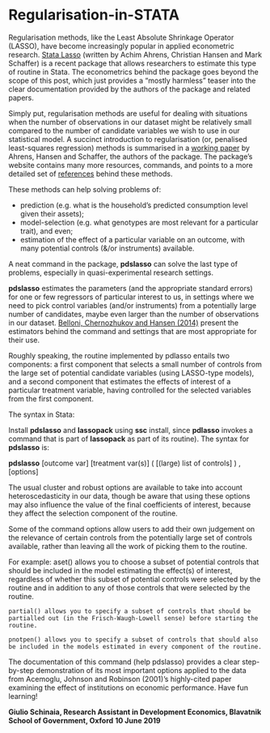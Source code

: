 # Regularisation-in-STATA
Regularisation methods, like the Least Absolute Shrinkage Operator (LASSO), have become increasingly popular in applied econometric research. [Stata Lasso](https://statalasso.github.io/references/) (written by Achim Ahrens, Christian Hansen and Mark Schaffer) is a recent package that allows researchers to estimate this type of routine in Stata. The econometrics behind the package goes beyond the scope of this post, which just provides a “mostly harmless” teaser into the clear documentation provided by the authors of the package and related papers.

Simply put, regularisation methods are useful for dealing with situations when the number of observations in our dataset might be relatively small compared to the number of candidate variables we wish to use in our statistical model. A succinct introduction to regularisation (or, penalised least-squares regression) methods is summarised in a [working paper](https://statalasso.github.io/papers/) by Ahrens, Hansen and Schaffer, the authors of the package. The package’s website contains many more resources, commands, and points to a more detailed set of [references](https://statalasso.github.io/references/) behind these methods.

These methods can help solving problems of:
- prediction (e.g. what is the household’s predicted consumption level given their assets);
- model-selection (e.g. what genotypes are most relevant for a particular trait), and even;
- estimation of the effect of a particular variable on an outcome, with many potential controls (&/or instruments) available.

A neat command in the package, **pdslasso** can solve the last type of problems, especially in quasi-experimental research settings.

**pdslasso** estimates the parameters (and the appropriate standard errors) for one or few regressors of particular interest to us, in settings where we need to pick control variables (and/or instruments) from a potentially large number of candidates, maybe even larger than the number of observations in our dataset. [Belloni, Chernozhukov and Hansen (2014)](http://www.mit.edu/~vchern/papers/JEP.pdf) present the estimators behind the command and settings that are most appropriate for their use.

Roughly speaking, the routine implemented by pdlasso entails two components: a first component that selects a small number of controls from the large set of potential candidate variables (using LASSO-type models), and a second component that estimates the effects of interest of a particular treatment variable, having controlled for the selected variables from the first component.

The syntax in Stata:

Install **pdslasso** and **lassopack** using **ssc** install, since **pdlasso** invokes a command that is part of **lassopack** as part of its routine). The syntax for **pdslasso** is:

**pdslasso** [outcome var] [treatment var(s)] ( [(large) list of controls] ) , [options]

The usual cluster and robust options are available to take into account heteroscedasticity in our data, though be aware that using these options may also influence the value of the final coefficients of interest, because they affect the selection component of the routine.



Some of the command options allow users to add their own judgement on the relevance of certain controls from the potentially large set of controls available, rather than leaving all the work of picking them to the routine. 

For example:
    aset() allows you to choose a subset of potential controls that should be included in the model estimating the effect(s) of interest, regardless of whether this subset of potential controls were selected by the routine and in addition to any of those controls that were selected by the routine.

    partial() allows you to specify a subset of controls that should be partialled out (in the Frisch-Waugh-Lowell sense) before starting the routine.

    pnotpen() allows you to specify a subset of controls that should also be included in the models estimated in every component of the routine.

The documentation of this command (help pdslasso) provides a clear step-by-step demonstration of its most important options applied to the data from Acemoglu, Johnson and Robinson (2001)’s highly-cited paper examining the effect of institutions on economic performance. Have fun learning!


**Giulio Schinaia, Research Assistant in Development Economics, Blavatnik School of Government, Oxford**
**10 June 2019**
